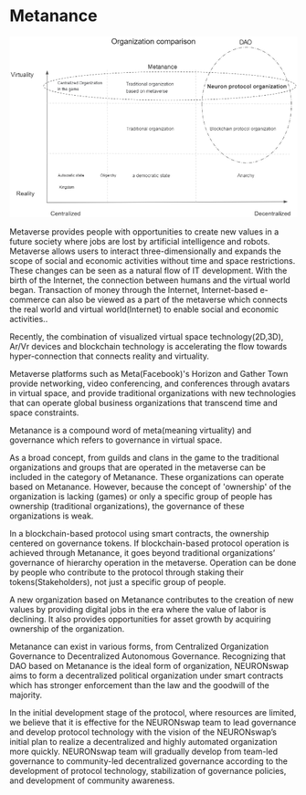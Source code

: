 # Metanance

![](<../.gitbook/assets/image (6).png>)

Metaverse provides people with opportunities to create new values in a future society where jobs are lost by artificial intelligence and robots. Metaverse allows users to interact three-dimensionally and expands the scope of social and economic activities without time and space restrictions. These changes can be seen as a natural flow of IT development. With the birth of the Internet, the connection between humans and the virtual world began. Transaction of money through the Internet, Internet-based e-commerce can also be viewed as a part of the metaverse which connects the real world and virtual world(Internet) to enable social and economic activities..

Recently, the combination of visualized virtual space technology(2D,3D), Ar/Vr devices and blockchain technology is accelerating the flow towards hyper-connection that connects reality and virtuality.

Metaverse platforms such as Meta(Facebook)'s Horizon and Gather Town provide networking, video conferencing, and conferences through avatars in virtual space, and provide traditional organizations with new technologies that can operate global business organizations that transcend time and space constraints.

Metanance is a compound word of meta(meaning virtuality) and governance which refers to governance in virtual space.

As a broad concept, from guilds and clans in the game to the traditional organizations and groups that are operated in the metaverse can be included in the category of Metanance. These organizations can operate based on Metanance. However, because the concept of 'ownership' of the organization is lacking (games) or only a specific group of people has ownership (traditional organizations), the governance of these organizations is weak.

In a blockchain-based protocol using smart contracts, the ownership centered on governance tokens. If blockchain-based protocol operation is achieved through Metanance, it goes beyond traditional organizations’ governance of hierarchy operation in the metaverse. Operation can be done by people who contribute to the protocol through staking their tokens(Stakeholders), not just a specific group of people.

A new organization based on Metanance contributes to the creation of new values ​​by providing digital jobs in the era where the value of labor is declining. It also provides opportunities for asset growth by acquiring ownership of the organization.

Metanance can exist in various forms, from Centralized Organization Governance to Decentralized Autonomous Governance. Recognizing that DAO based on Metanance is the ideal form of organization, NEURONswap aims to form a decentralized political organization under smart contracts which has stronger enforcement than the law and the goodwill of the majority.

In the initial development stage of the protocol, where resources are limited, we believe that it is effective for the NEURONswap team to lead governance and develop protocol technology with the vision of the NEURONswap’s initial plan to realize a decentralized and highly automated organization more quickly. NEURONswap team will gradually develop from team-led governance to community-led decentralized governance according to the development of protocol technology, stabilization of governance policies, and development of community awareness.
